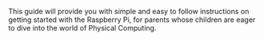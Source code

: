 This guide will provide you with simple and easy to follow instructions on getting started with the Raspberry Pi, for parents whose children are eager to dive into the world of Physical Computing.

